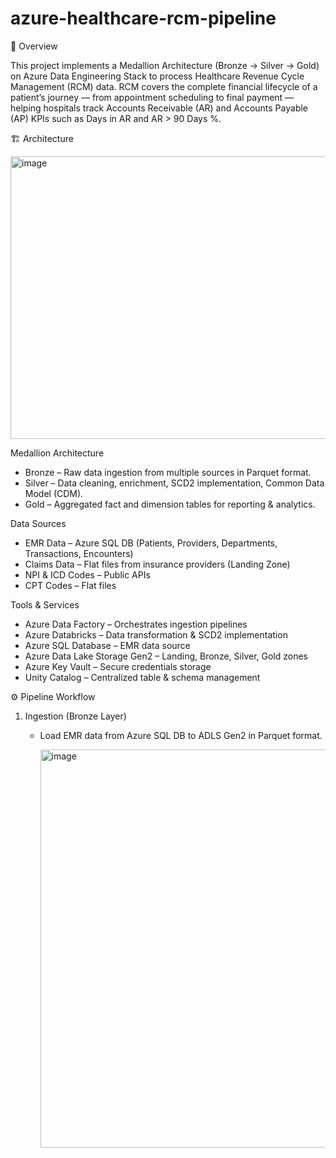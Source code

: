 # azure-healthcare-rcm-pipeline
📌 Overview<br>

This project implements a Medallion Architecture (Bronze → Silver → Gold) on Azure Data Engineering Stack to process Healthcare Revenue Cycle Management (RCM) data. RCM covers the complete financial lifecycle of a patient’s journey — from appointment scheduling to final payment — helping hospitals track Accounts Receivable (AR) and Accounts Payable (AP) KPIs such as Days in AR and AR > 90 Days %. <br>

🏗 Architecture <br>

<img width="762" height="452" alt="image" src="https://github.com/user-attachments/assets/113be95a-ed5e-4846-b174-dc9bca188554" />

Medallion Architecture <br>
* Bronze – Raw data ingestion from multiple sources in Parquet format.
* Silver – Data cleaning, enrichment, SCD2 implementation, Common Data Model (CDM).
* Gold – Aggregated fact and dimension tables for reporting & analytics.

Data Sources <br>
* EMR Data – Azure SQL DB (Patients, Providers, Departments, Transactions, Encounters)
* Claims Data – Flat files from insurance providers (Landing Zone)
* NPI & ICD Codes – Public APIs
* CPT Codes – Flat files

Tools & Services <br>
* Azure Data Factory – Orchestrates ingestion pipelines
* Azure Databricks – Data transformation & SCD2 implementation
* Azure SQL Database – EMR data source
* Azure Data Lake Storage Gen2 – Landing, Bronze, Silver, Gold zones
* Azure Key Vault – Secure credentials storage
* Unity Catalog – Centralized table & schema management

⚙️ Pipeline Workflow
1. Ingestion (Bronze Layer)
   * Load EMR data from Azure SQL DB to ADLS Gen2 in Parquet format.
     
     <img width="1723" height="637" alt="image" src="https://github.com/user-attachments/assets/d131d0e1-2cec-4629-bbd2-1fe24c734e73" />

